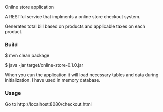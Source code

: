 Onilne store application

A RESTful service that implments a online store checkout system.

Generates total bill based on products and applicable taxes on each product.

### Build

$ mvn clean package

$ java -jar target/online-store-0.1.0.jar

When you eun the application it will load necessary tables and data during initialization.
I have used in memory database.

### Usage

Go to http://localhost:8080/checkout.html

